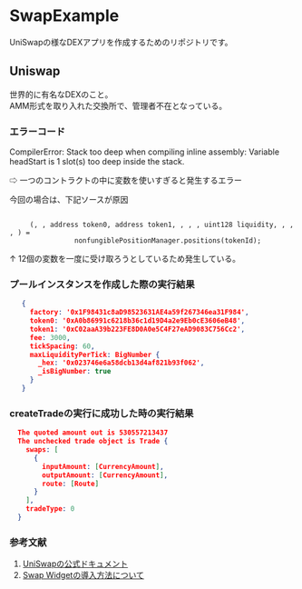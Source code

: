 # SwapExample
UniSwapの様なDEXアプリを作成するためのリポジトリです。

## Uniswap
  世界的に有名なDEXのこと。  
  AMM形式を取り入れた交換所で、管理者不在となっている。

### エラーコード
  CompilerError: Stack too deep when compiling inline assembly: Variable headStart is 1 slot(s) too deep inside the stack.  

  ⇨ 一つのコントラクトの中に変数を使いすぎると発生するエラー

  今回の場合は、下記ソースが原因
  ```sol

       (, , address token0, address token1, , , , uint128 liquidity, , , , ) = 
                  nonfungiblePositionManager.positions(tokenId);
  ```

  ↑ 12個の変数を一度に受け取ろうとしているため発生している。

### プールインスタンスを作成した際の実行結果
 ```json
    {
      factory: '0x1F98431c8aD98523631AE4a59f267346ea31F984',
      token0: '0xA0b86991c6218b36c1d19D4a2e9Eb0cE3606eB48',
      token1: '0xC02aaA39b223FE8D0A0e5C4F27eAD9083C756Cc2',
      fee: 3000,
      tickSpacing: 60,
      maxLiquidityPerTick: BigNumber {
        _hex: '0x023746e6a58dcb13d4af821b93f062',
        _isBigNumber: true
      }
    }
 ```

 ### createTradeの実行に成功した時の実行結果
  ```json
    The quoted amount out is 530557213437
    The unchecked trade object is Trade {
      swaps: [
        {
          inputAmount: [CurrencyAmount],
          outputAmount: [CurrencyAmount],
          route: [Route]
        }
      ],
      tradeType: 0
    }
  ```

### 参考文献
 1. <a href="https://docs.uniswap.org/sdk/widgets/swap-widget#web3-provider">UniSwapの公式ドキュメント</a>
 2. <a href="https://medium.com/geekculture/how-to-add-the-uniswap-swap-widget-to-your-react-dapp-9be353e2bd46">Swap Widgetの導入方法について</a>